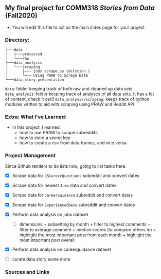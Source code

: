 ## My final project for COMM318 _Stories from Data_ (Fall2020)

* You will edit this file to act as the main index page for your project 


  
### Directory:
```
├───data
│   ├───processed
│   └───raw
├───data_analysis
│   └───scraping
│       ├─── jobs_scrape.py (deletion )
│       └─── Using PRAW to Scrape Data
└───data_story_presentation
```

`data`: folder keeping track of both raw and cleaned up data sets. 
`data_analysis`: folder keeping track of analyses of all data sets. It has a lot of content, check it out!!
`data_analysis/scraping`: keeps track of python modules written to aid with scraping using PRAW and Reddit API. 
``


### Extra: What I've Learned:

- In this project, I learned:
    - how to use PRAW to scrape subreddits
    - how to store a secret key
    - how to create a csv from data frames, and vice versa


### Project Management 
Since Github renders to do lists now, going to list tasks here:

- [x] Scrape data for `CSCareerQuestions` subreddit and convert dates
- [x] Scrape data for newest `Jobs` data and convert dates
- [x] Scrape data for  `CareerGuidance` subreddit and convert dates
- [x] Scrape data for `ExperiencedDevs` subreddit and convert dates
- [x] Perform data analysis on jobs dataset 
  - [ ] dimensions + subsetting by month + filter to highest comments + filter to average comment + median scores (to compare others to) + highlight the most important post from each month + highlight the most important post overall
- [x] Perform data analysis on careerguidance dataset
- [ ] curate data story some more


### Sources and Links 

